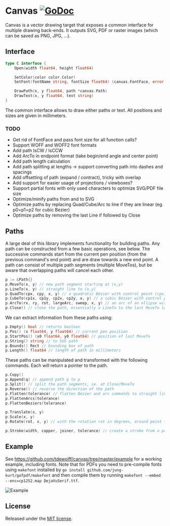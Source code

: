 # Canvas <a name="canvas"></a> [![GoDoc](http://godoc.org/github.com/tdewolff/canvas?status.svg)](http://godoc.org/github.com/tdewolff/canvas)

Canvas is a vector drawing target that exposes a common interface for multiple drawing back-ends. It outputs SVG, PDF or raster images (which can be saved as PNG, JPG, ...).

## Interface
``` go
type C interface {
	Open(width float64, height float64)

	SetColor(color color.Color)
	SetFont(fontName string, fontSize float64) (canvas.FontFace, error)

	DrawPath(x, y float64, path *canvas.Path)
	DrawText(x, y float64, text string)
}
```

The common interface allows to draw either paths or text. All positions and sizes are given in millimeters.

### TODO

* Get rid of FontFace and pass font size for all function calls?
* Support WOFF and WOFF2 font formats
* Add path IsCW / IsCCW
* Add ArcTo in endpoint format (take begin/end angle and center point)
* Add path length calculation
* Add path splitting at lengths -> support converting path into dashes and spacings
* Add offsetting of path (expand / contract), tricky with overlap
* Add support for easier usage of projections / viewboxes?
* Support partial fonts with only used characters to optimize SVG/PDF file size
* Optimize/minify paths from and to SVG
* Optimize paths by replacing Quad/Cube/Arc to line if they are linear (eg. p0=p1=p2 for cubic Bezier)
* Optimize paths by removing the last Line if followed by Close

## Paths
A large deal of this library implements functionality for building paths. Any path can be constructed from a few basic operations, see below. The successive commands start from the current pen position (from the previous command's end point) and are draw towards a new end point. A path can consist of multiple path segments (multiple MoveTos), but be aware that overlapping paths will cancel each other.

``` go
p := &Path{}
p.MoveTo(x, y) // new path segment starting at (x,y)
p.LineTo(x, y) // straight line to (x,y)
p.QuadTo(cpx, cpy, x, y) // a quadratic Bézier with control point (cpx,cpy) and end point (x,y)
p.CubeTo(cp1x, cp1y, cp2x, cp2y, x, y) // a cubic Bézier with control points (cp1x,cp1y), (cp2x,cp2y) and end point (x,y)
p.ArcTo(rx, ry, rot, largeArc, sweep, x, y) // an arc of an ellipse with radii (rx,ry), rotated by rot (in degrees), with flags largeArc and sweep (booleans, see https://www.w3.org/TR/SVG/paths.html#PathDataEllipticalArcCommands)
p.Close() // close the path, essentially a LineTo to the last MoveTo location
```

We can extract information from these paths using:

``` go
p.Empty() bool // returns boolean
p.Pos() (x float64, y float64) // current pen position
p.StartPos() (x0 float64, y0 float64) // position of last MoveTo
p.String() string // to SVG path
p.Bounds() Rect // bounding box of path
p.Length() float64 // length of path in millimeters
```

These paths can be manipulated and transformed with the following commands. Each will return a pointer to the path.

``` go
p.Copy()
p.Append(q) // append path q to p
p.Split() // split the path segments, ie. at Close/MoveTo
p.Reverse() // reverse the direction of the path
p.Flatten(tolerance) // flatten Bézier and arc commands to straight lines, with a maximum deviation of tolarance
p.FlattenArcs(tolerance)
p.FlattenBeziers(tolerance)

p.Translate(x, y)
p.Scale(x, y)
p.Rotate(rot, x, y) // with the rotation rot in degrees, around point (x,y)

p.Stroke(width, capper, joiner, tolerance) // create a stroke from a path of certain width, using capper and joiner for caps and joins
```

## Example
See https://github.com/tdewolff/canvas/tree/master/example for a working example, including fonts. Note that for PDFs you need to pre-compile fonts using `makefont` installed by `go install github.com/jung-kurt/gofpdf/makefont` and then compile them by running `makefont --embed --enc=cp1252.map DejaVuSerif.ttf`.

![Example](https://raw.githubusercontent.com/tdewolff/canvas/master/example.png)

## License
Released under the [MIT license](LICENSE.md).
